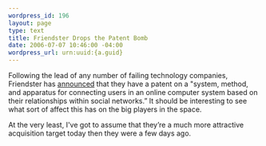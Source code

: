 ```yaml
--- 
wordpress_id: 196
layout: page
type: text
title: Friendster Drops the Patent Bomb
date: 2006-07-07 10:46:00 -04:00
wordpress_url: urn:uuid:{a.guid}
---
```

<p>Following the lead of any number of failing technology companies, Friendster has <a href="http://www.redherring.com/Article.aspx?a=17498&amp;hed=Friendster+Wins+Patent" title="Friendster Wins Patent">announced</a> that they have a patent on a "system, method, and apparatus for connecting users in an online computer system based on their relationships within social networks.”  It should be interesting to see what sort of affect this has on the big players in the space.</p>

<p>At the very least, I've got to assume that they’re a much more attractive acquisition target today then they were a few days ago.</p>
